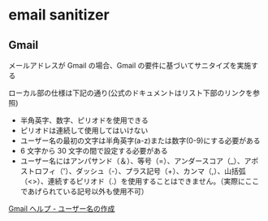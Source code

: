 # email sanitizer

## Gmail

メールアドレスが Gmail の場合、Gmail の要件に基づいてサニタイズを実施する

ローカル部の仕様は下記の通り(公式のドキュメントはリスト下部のリンクを参照)

- 半角英字、数字、ピリオドを使用できる
- ピリオドは連続して使用してはいけない
- ユーザー名の最初の文字は半角英字(a-z)または数字(0-9)にする必要がある
- 6 文字から 30 文字の間で設定する必要がある
- ユーザー名にはアンパサンド（＆）、等号（=）、アンダースコア（\_）、アポストロフィ（'）、ダッシュ（-）、プラス記号（+）、カンマ（,）、山括弧（<>）、連続するピリオド（.）を使用することはできません。（実際にここであげられている記号以外も使用不可）

[Gmail ヘルプ - ユーザー名の作成](https://support.google.com/mail/answer/9211434?hl=ja#:~:text=%E3%83%A6%E3%83%BC%E3%82%B6%E3%83%BC%E5%90%8D%E3%81%AB%E3%81%AF%E3%82%A2%E3%83%AB%E3%83%95%E3%82%A1%E3%83%99%E3%83%83%E3%83%88,%E4%BD%BF%E7%94%A8%E3%81%99%E3%82%8B%E3%81%93%E3%81%A8%E3%81%AF%E3%81%A7%E3%81%8D%E3%81%BE%E3%81%9B%E3%82%93%E3%80%82)
